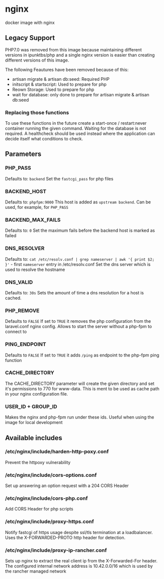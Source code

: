 # nginx
docker image with nginx

## Legacy Support
PHP7.0 was removed from this image because maintaining different versions in ipunktbs/php and a single nginx version is
easier than creating different versions of this image.

The following Feautures have been removed because of this:
- artisan migrate & artisan db:seed: Required PHP
- initscript & startscript: Used to prepare for php
- Reown Storage: Used to prepare for php
- wait for database: only done to prepare for artisan migrate & artisan db:seed
### Replacing those functions
To use these functions in the future create a start-once / restart:never container running the given command.
Waiting for the database is not required. A healthcheck should be used instead where the application can decide itself
what conditions to check.

## Parameters
### PHP\_PASS
Defaults to: `backend`
Set the `fastcgi_pass` for php files
### BACKEND\_HOST
Defaults to: `phpfpm:9000`
This host is added as `upstream backend`. Can be used, for example, for `PHP_PASS`
### BACKEND\_MAX\_FAILS
Defaults to: `0`
Set the maximum fails before the backend host is marked as failed
### DNS\_RESOLVER
Defaults to: `cat /etc/resolv.conf | grep nameserver | awk '{ print $2; }'` - first `nameserver` entry in /etc/resolv.conf
Set the dns server which is used to resolve the hostname
### DNS\_VALID
Defaults to: `30s`
Sets the amount of time a dns resolution for a host is cached.
### PHP\_REMOVE
Defaults to `FALSE`
If set to `TRUE` it removes the php configuration from the laravel.conf nginx config. Allows to start
the server without a php-fpm to connect to
### PING\_ENDPOINT
Defaults to `FALSE`
If set to `TRUE` it adds `/ping` as endpoint to the php-fpm ping function
### CACHE\_DIRECTORY
The CACHE\_DIRECTORY parameter will create the given directory and set it's
permissions to 770 for www-data. This is ment to be used as cache path in your
nginx configuration file.
### USER\_ID + GROUP\_ID
Makes the nginx and php-fpm run under these ids. Useful when using the image
for local development

## Available includes

### /etc/nginx/include/harden-http-poxy.conf
Prevent the httpoxy vulnerability
### /etc/nginx/include/cors-options.conf
Set up answering an option request with a 204 CORS Header
### /etc/nginx/include/cors-php.conf
Add CORS Header for php scripts
### /etc/nginx/include/proxy-https.conf
Notify fastcgi of https usage despite ssl/tls termination at a loadbalancer.
Uses the X-FORWARDED-PROTO http header for detection.
### /etc/nginx/include/proxy-ip-rancher.conf
Sets up nginx to extract the real client ip from the X-Forwarded-For header. The
configured internal network address is 10.42.0.0/16 which is used by the rancher
managed network
